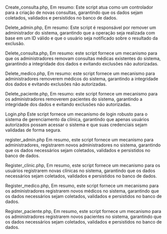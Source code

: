 Create_consulta.php, Em resumo: Este script atua como um controlador para a criação de novas consultas, garantindo que os dados sejam coletados, 
validados e persistidos no banco de dados.

Delete_admin.php, Em resumo: Este script é responsável por remover um administrador do sistema, garantindo que a operação seja realizada com base em um 
ID válido e que o usuário seja notificado sobre o resultado da exclusão.

Delete_consulta.php,	 Em resumo: este script fornece um mecanismo para que os administradores removam consultas médicas existentes do sistema, garantindo a 
integridade dos dados e evitando exclusões não autorizadas.

Delete_medico.php, Em resumo: este script fornece um mecanismo para administradores removerem médicos do sistema, garantindo a integridade dos dados e 
evitando exclusões não autorizadas.

Delete_paciente.php, Em resumo: este script fornece um mecanismo para os administradores removerem pacientes do sistema, garantindo a integridade dos dados e 
evitando exclusões não autorizadas.

Login.php Este script fornece um mecanismo de login robusto para o sistema de gerenciamento da clínica, garantindo que apenas usuários autorizados 
possam acessar o sistema e que suas credenciais sejam validadas de forma segura.

register_admin.php Em resumo, este script fornece um mecanismo para administradores,  registrarem novos administradores no sistema, garantindo que os dados 
necessários sejam coletados, validados e persistidos no banco de dados.

Register_clinic.php, Em resumo, este script fornece um mecanismo para os usuários registrarem novas clínicas no sistema, garantindo que os dados necessários sejam
coletados, validados e persistidos no banco de dados.

Register_medico.php, Em resumo, este script fornece um mecanismo para os administradores registrarem novos médicos no sistema, garantindo que os dados necessários 
sejam coletados, validados e persistidos no banco de dados.

Register_paciente.php, Em resumo, este script fornece um mecanismo para os administradores registrarem novos pacientes no sistema, garantindo que os dados necessários 
sejam coletados, validados e persistidos no banco de dados.
